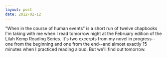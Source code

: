 ```yaml
---
layout: post
date: 2012-02-12
---
```


"When in the course of human events" is a short run of twelve chapbooks I'm taking with me when I read tomorrow night at the February edition of the Lilah Kemp Reading Series. It's two excerpts from my novel in progress--one from the beginning and one from the end--and almost exactly 15 minutes when I practiced reading aloud. But we'll find out tomorrow. 
